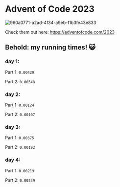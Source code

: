 # Advent of Code 2023
![960a0771-a2ad-4f34-a9eb-f1b3fe43e833](https://github.com/AshkanArabim/advent-of-code-2023/assets/71609332/bdf67591-be78-411b-b1e1-caf7f29cdd79)

Check them out here: https://adventofcode.com/2023

## Behold: my running times! 😺

### day 1:

Part 1: `0.00429`

Part 2: `0.00548`

### day 2:

Part 1: `0.00124`

Part 2: `0.00107`

### day 3: 

Part 1: `0.00375`

Part 2: `0.00192`

### day 4:

Part 1: `0.00219`

Part 2: `0.00239`